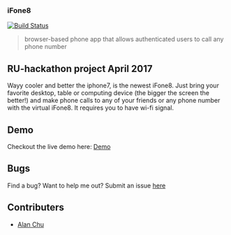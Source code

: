 ### iFone8
[![Build Status](https://travis-ci.org/thechutrain/RU-hackathon.svg?branch=master)](https://travis-ci.org/thechutrain/RU-hackathon)
> browser-based phone app that allows authenticated users to call any phone number


RU-hackathon project April 2017
---------------------------------
Wayy cooler and better the iphone7, is the newest iFone8. Just bring your favorite desktop, table or computing device (the bigger the screen the better!) and make phone calls to any of your friends or any phone number with the virtual iFone8. It requires you to have wi-fi signal.

Demo
-------------
Checkout the live demo here: [Demo](https://ifone8.herokuapp.com/)

Bugs
-------------
Find a bug? Want to help me out? Submit an issue [here](https://github.com/thechutrain/RU-hackathon/issues)

Contributers
--------------
* [Alan Chu](https://github.com/thechutrain)